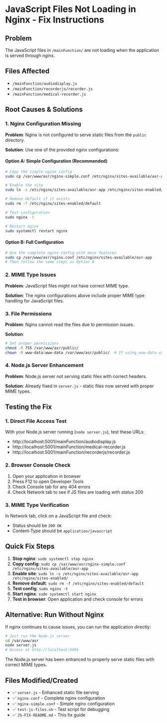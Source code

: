 # JavaScript Files Not Loading in Nginx - Fix Instructions

## Problem
The JavaScript files in `/mainFunction/` are not loading when the application is served through nginx.

## Files Affected
- `/mainFunction/audiodisplay.js`
- `/mainFunction/recorderjs/recorder.js`  
- `/mainFunction/medical-recorder.js`

## Root Causes & Solutions

### 1. Nginx Configuration Missing
**Problem**: Nginx is not configured to serve static files from the `public` directory.

**Solution**: Use one of the provided nginx configurations:

#### Option A: Simple Configuration (Recommended)
```bash
# Copy the simple nginx config
sudo cp /var/www/asr/nginx-simple.conf /etc/nginx/sites-available/asr-app

# Enable the site
sudo ln -s /etc/nginx/sites-available/asr-app /etc/nginx/sites-enabled/

# Remove default if it exists
sudo rm -f /etc/nginx/sites-enabled/default

# Test configuration
sudo nginx -t

# Restart nginx
sudo systemctl restart nginx
```

#### Option B: Full Configuration 
```bash
# Use the complete nginx config with more features
sudo cp /var/www/asr/nginx.conf /etc/nginx/sites-available/asr-app
# Then follow the same steps as Option A
```

### 2. MIME Type Issues
**Problem**: JavaScript files might not have correct MIME type.

**Solution**: The nginx configurations above include proper MIME type handling for JavaScript files.

### 3. File Permissions
**Problem**: Nginx cannot read the files due to permission issues.

**Solution**: 
```bash
# Set proper permissions
chmod -R 755 /var/www/asr/public/
chown -R www-data:www-data /var/www/asr/public/  # If using www-data user
```

### 4. Node.js Server Enhancement
**Problem**: Node.js server not serving static files with correct headers.

**Solution**: Already fixed in `server.js` - static files now served with proper MIME types.

## Testing the Fix

### 1. Direct File Access Test
With your Node.js server running (`node server.js`), test these URLs:
- http://localhost:5001/mainFunction/audiodisplay.js
- http://localhost:5001/mainFunction/medical-recorder.js
- http://localhost:5001/mainFunction/recorderjs/recorder.js

### 2. Browser Console Check
1. Open your application in browser
2. Press F12 to open Developer Tools
3. Check Console tab for any 404 errors
4. Check Network tab to see if JS files are loading with status 200

### 3. MIME Type Verification
In Network tab, click on a JavaScript file and check:
- Status should be `200 OK`
- Content-Type should be `application/javascript`

## Quick Fix Steps

1. **Stop nginx**: `sudo systemctl stop nginx`
2. **Copy config**: `sudo cp /var/www/asr/nginx-simple.conf /etc/nginx/sites-available/asr-app`
3. **Enable site**: `sudo ln -s /etc/nginx/sites-available/asr-app /etc/nginx/sites-enabled/`
4. **Remove default**: `sudo rm -f /etc/nginx/sites-enabled/default`
5. **Test config**: `sudo nginx -t`
6. **Start nginx**: `sudo systemctl start nginx`
7. **Test in browser**: Open application and check console for errors

## Alternative: Run Without Nginx
If nginx continues to cause issues, you can run the application directly:

```bash
# Just run the Node.js server
cd /var/www/asr
node server.js
# Access at http://localhost:5001
```

The Node.js server has been enhanced to properly serve static files with correct MIME types.

## Files Modified/Created
- ✅ `server.js` - Enhanced static file serving
- ✅ `nginx.conf` - Complete nginx configuration 
- ✅ `nginx-simple.conf` - Simple nginx configuration
- ✅ `test-js-files.sh` - Test script for debugging
- ✅ `JS-FIX-README.md` - This fix guide
